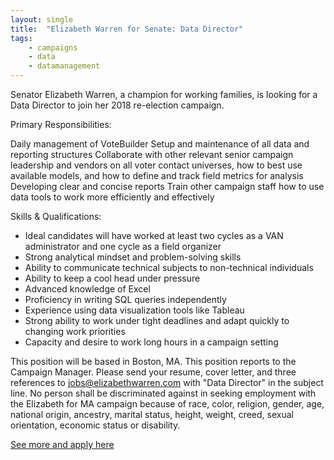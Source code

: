 ```yaml
---
layout: single
title:  "Elizabeth Warren for Senate: Data Director"
tags: 
    - campaigns
    - data
    - datamanagement
---
```


Senator Elizabeth Warren, a champion for working families, is looking for a Data Director to join her 2018 re-election campaign.

Primary Responsibilities:

Daily management of VoteBuilder
Setup and maintenance of all data and reporting structures
Collaborate with other relevant senior campaign leadership and vendors on all voter contact universes, how to best use available models, and how to define and track field metrics for analysis
Developing clear and concise reports
Train other campaign staff how to use data tools to work more efficiently and effectively

Skills & Qualifications:

* Ideal candidates will have worked at least two cycles as a VAN administrator and one cycle as a field organizer
* Strong analytical mindset and problem-solving skills
* Ability to communicate technical subjects to non-technical individuals
* Ability to keep a cool head under pressure
* Advanced knowledge of Excel
* Proficiency in writing SQL queries independently
* Experience using data visualization tools like Tableau
* Strong ability to work under tight deadlines and adapt quickly to changing work priorities
* Capacity and desire to work long hours in a campaign setting

This position will be based in Boston, MA. This position reports to the Campaign Manager. Please send your resume, cover letter, and three references to jobs@elizabethwarren.com with "Data Director" in the subject line. No person shall be discriminated against in seeking employment with the Elizabeth for MA campaign because of race, color, religion, gender, age, national origin, ancestry, marital status, height, weight, creed, sexual orientation, economic status or disability.

[See more and apply here](https://elizabethwarren.com/jobs-data-director)
